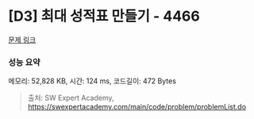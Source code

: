 # [D3] 최대 성적표 만들기 - 4466 

[문제 링크](https://swexpertacademy.com/main/code/problem/problemDetail.do?contestProbId=AWOUfCJ6qVMDFAWg) 

### 성능 요약

메모리: 52,828 KB, 시간: 124 ms, 코드길이: 472 Bytes



> 출처: SW Expert Academy, https://swexpertacademy.com/main/code/problem/problemList.do